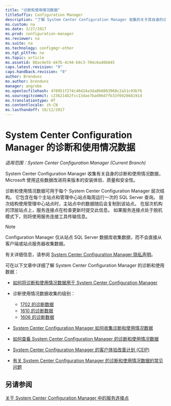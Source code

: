 ```yaml
---
title: "诊断和使用情况数据"
titleSuffix: Configuration Manager
description: "了解 System Center Configuration Manager 收集的关于其自身的诊断和使用情况数据。"
ms.custom: na
ms.date: 3/27/2017
ms.prod: configuration-manager
ms.reviewer: na
ms.suite: na
ms.technology: configmgr-other
ms.tgt_pltfrm: na
ms.topic: article
ms.assetid: 88ac4e55-d47b-4c94-b9c3-704c6a48b845
caps.latest.revision: "9"
caps.handback.revision: "0"
author: Brenduns
ms.author: brenduns
manager: angrobe
ms.openlocfilehash: 478951f274c48424a3da0b8803968c2a51c93b76
ms.sourcegitcommit: c236214b2fcc13dae7bad96d7fb33f692868191d
ms.translationtype: HT
ms.contentlocale: zh-CN
ms.lasthandoff: 10/12/2017
---
```

# <a name="diagnostics-and-usage-data-for-system-center-configuration-manager"></a>System Center Configuration Manager 的诊断和使用情况数据

*适用范围：System Center Configuration Manager (Current Branch)*

System Center Configuration Manager 收集有关自身的诊断和使用情况数据，Microsoft 使用这些数据改进将来版本的安装体验、质量和安全性。  

 诊断和使用情况数据可用于每个 System Center Configuration Manager 层次结构。 它包含在每个主站点和管理中心站点每周运行一次的 SQL Server 查询。 层次结构使用管理中心站点时，主站点中的数据随后会复制到该站点。 在层次机构的顶层站点上，服务连接点在检查更新时提交此信息。 如果服务连接点处于脱机模式下，则将使用服务连接工具传输信息。  

> [!NOTE]  
>  Configuration Manager 仅从站点 SQL Server 数据库收集数据，而不会直接从客户端或站点服务器收集数据。  

 有关详细信息，请参阅 [System Center Configuration Manager 隐私声明](http://go.microsoft.com/fwlink/?LinkID=626527)。  

 可在以下文章中详细了解 System Center Configuration Manager 的诊断和使用数据：  

-   [如何将诊断和使用情况数据用于 System Center Configuration Manager](../../../core/plan-design/diagnostics/how-diagnostics-and-usage-data-is-used.md)  

-   诊断使用情况数据收集的级别：
    - [1702 的诊断数据](/sccm/core/plan-design/diagnostics/levels-of-diagnostic-usage-data-collection-1702)      
    - [1610 的诊断数据](/sccm/core/plan-design/diagnostics/levels-of-diagnostic-usage-data-collection-1610)  
    - [1606 的诊断数据](/sccm/core/plan-design/diagnostics/levels-of-diagnostic-usage-data-collection-1606)    

<!--
    - [Diagnostic data for 1602](/sccm/core/plan-design/diagnostics/levels-of-diagnostic-usage-data-collection-1602)
    - [Diagnostic data for  1511](/sccm/core/plan-design/diagnostics/levels-of-diagnostic-usage-data-collection-1511)
-->

-   [System Center Configuration Manager 如何收集诊断和使用情况数据](../../../core/plan-design/diagnostics/how-diagnostics-and-usage-data-is-collected.md)  

-   [如何查看 System Center Configuration Manager 的诊断和使用情况数据](../../../core/plan-design/diagnostics/view-diagnostics-and-usage-data.md)  

-   [System Center Configuration Manager 的客户体验改善计划 (CEIP)](../../../core/plan-design/diagnostics/customer-experience-improvement-program-ceip.md)  

-   [有关 System Center Configuration Manager 的诊断和使用情况数据的常见问题](../../../core/understand/frequently-asked-questions-about-diagnostics-and-usage-data.md)  

## <a name="see-also"></a>另请参阅  
 [关于 System Center Configuration Manager 中的服务连接点](../../../core/servers/deploy/configure/about-the-service-connection-point.md)
